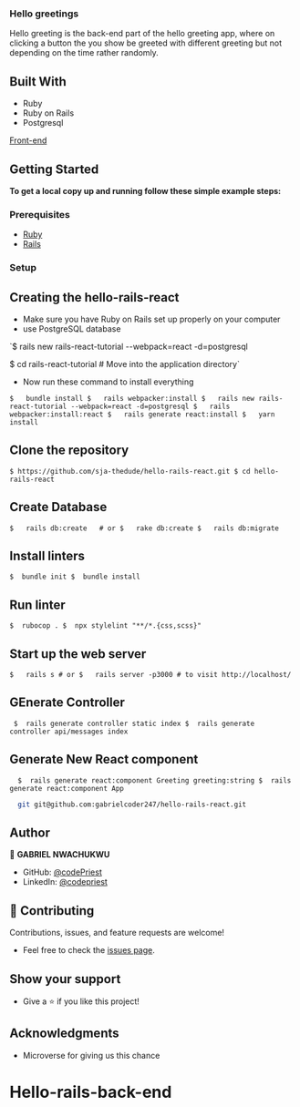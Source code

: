 
### Hello greetings

Hello greeting is the back-end part of the hello greeting app, where on clicking a button the you show be greeted with different greeting but not depending on the time rather randomly.


## Built With

- Ruby
- Ruby on Rails
- Postgresql


[Front-end](https://github.com/gabrielcoder247/hello-react-front-end)

## Getting Started

**To get a local copy up and running follow these simple example steps:**

### Prerequisites

- [Ruby](https://www.ruby-lang.org/en/)
- [Rails](https://gorails.com/)

### Setup

## Creating the hello-rails-react
- Make sure you have Ruby on Rails set up properly on your computer
- use PostgreSQL database

`$   rails new rails-react-tutorial --webpack=react -d=postgresql

$   cd rails-react-tutorial # Move into the application directory`

- Now run these command to install everything

`$   bundle install
$   rails webpacker:install
$   rails new rails-react-tutorial --webpack=react -d=postgresql
$   rails webpacker:install:react
$   rails generate react:install
$   yarn install`

## Clone the repository

`$ https://github.com/sja-thedude/hello-rails-react.git
$ cd hello-rails-react`

## Create Database

`$   rails db:create   # or
$   rake db:create
$   rails db:migrate`

## Install linters

`$  bundle init
$  bundle install`

## Run linter

`$  rubocop .
$  npx stylelint "**/*.{css,scss}"`

## Start up the web server

`$   rails s # or
$   rails server -p3000 # to visit http://localhost/`

## GEnerate Controller

`  $  rails generate controller static index
  $  rails generate controller api/messages index `

  ## Generate New React component

  `  $  rails generate react:component Greeting greeting:string
  $  rails generate react:component App`

``` sh
  git git@github.com:gabrielcoder247/hello-rails-react.git
```


## Author

👤 **GABRIEL NWACHUKWU**

- GitHub: [@codePriest](https://github.com/gabrielcoder247)
- LinkedIn: [@codepriest](https://www.linkedin.com/in/gabriel-nwachukwu-209613173/)


## 🤝 Contributing

Contributions, issues, and feature requests are welcome!

- Feel free to check the [issues page](https://github.com/gabrielcoder/hello-rails-back-end/issues).

## Show your support

- Give a ⭐️ if you like this project!

## Acknowledgments

- Microverse for giving us this chance

# Hello-rails-back-end
